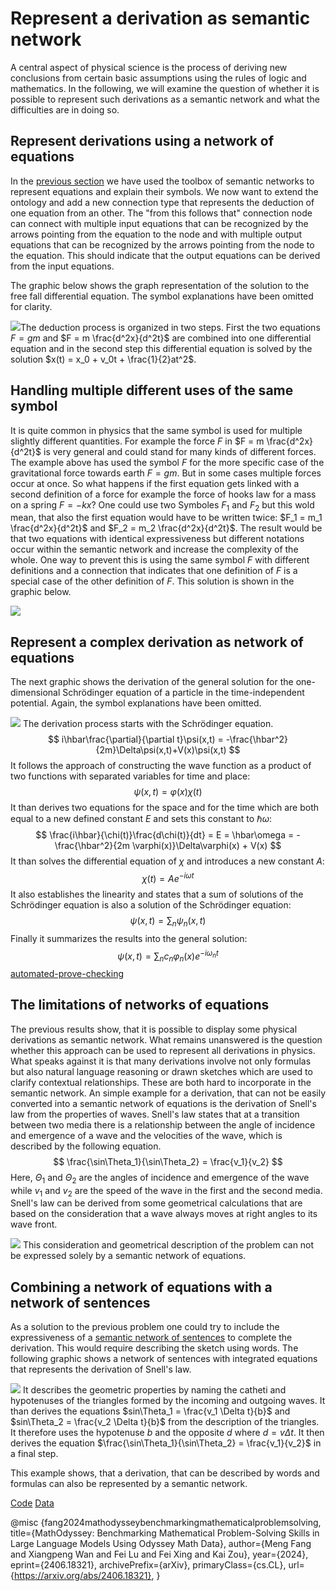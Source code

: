 # Represent a derivation as semantic network

A central aspect of physical science is the process of deriving new conclusions from certain basic assumptions using the rules of logic and mathematics. In the following, we will examine the question of whether it is possible to represent such derivations as a semantic network and what the difficulties are in doing so. 

## Represent derivations using a network of equations

In the [previous section](../approaches/network-of-equations.md) we have used the toolbox of semantic networks to represent equations and explain their symbols. We now want to extend the ontology and add a new connection type that represents the deduction of one equation from an other. The "from this follows that" connection node can connect with multiple input equations that can be recognized by the arrows pointing from the equation to the node and with multiple output equations that can be recognized by the arrows pointing from the node to the equation. This should indicate that the output equations can be derived from the input equations.

The graphic below shows the graph representation of the solution to the free fall differential equation. The symbol explanations have been omitted for clarity. 

![](./images/free_fall.png)The deduction process is organized in two steps. First the two equations $F = gm$ and $F = m \frac{d^2x}{d^2t}$ are combined into one differential equation and in the second step this differential equation is solved by the solution $x(t) = x_0 + v_0t + \frac{1}{2}at^2$.

## Handling multiple different uses of the same symbol

It is quite common in physics that the same symbol is used for multiple slightly different quantities. For example the force $F$ in $F = m \frac{d^2x}{d^2t}$ is very general and could stand for many kinds of different forces. The example above has used the symbol $F$ for the more specific case of the gravitational force towards earth $F = g m$. But in some cases multiple forces occur at once. So what happens if the first equation gets linked with a second definition of a force for example the force of hooks law for a mass on a spring $F = -kx$? One could use two Symboles $F_1$ and $F_2$ but this wold mean, that also the first equation would have to be written twice: $F_1 = m_1 \frac{d^2x}{d^2t}$ and $F_2 = m_2 \frac{d^2x}{d^2t}$. The result would be that two equations with identical expressiveness but different notations occur within the semantic network and increase the complexity of the whole. One way to prevent this is using the same symbol $F$ with different definitions and a connection that indicates that one definition of $F$ is a special case of the other definition of $F$. This solution is shown in the graphic below.

![](./images/special_case_of.png)

## Represent a complex derivation as network of equations


The next graphic shows the derivation of the general solution for the one-dimensional Schrödinger equation of a particle in the time-independent potential. Again, the symbol explanations have been omitted. 

![](./images/seperation.png)
The derivation process starts with the Schrödinger equation.
$$
i\hbar\frac{\partial}{\partial t}\psi(x,t) = -\frac{\hbar^2}{2m}\Delta\psi(x,t)+V(x)\psi(x,t)
$$
It follows the approach of constructing the wave function as a product of two functions with separated variables for time and place:
$$
\psi(x,t) = \varphi(x)\chi(t)
$$
It than derives two equations for the space and for the time which are both equal to a new defined constant $E$ and sets this constant to $\hbar \omega$:
$$
\frac{i\hbar}{\chi(t)}\frac{d\chi(t)}{dt} = E = \hbar\omega =  -\frac{\hbar^2}{2m \varphi(x)}\Delta\varphi(x) + V(x)
$$
It than solves the differential equation of $\chi$ and introduces a new constant $A$:
$$
\chi(t) = Ae^{-i\omega t}
$$
It also establishes the linearity and states that a sum of solutions of the Schrödinger equation is also a solution of the Schrödinger equation:
$$
\psi(x,t) = \sum_n \psi_n(x, t)
$$
Finally it summarizes the results into the general solution:
$$
\psi(x,t) = \sum_n c_n\varphi_n(x)e^{-i\omega_n t}
$$
[automated-prove-checking](automated-prove-checking.md)
## The limitations of networks of equations

The previous results show, that it is possible to display some physical derivations as semantic network. What remains unanswered is the question whether this approach can be used to represent all derivations in physics. What speaks against it is that many derivations involve not only formulas but also natural language reasoning or drawn sketches which are used to clarify contextual relationships. These are both hard to incorporate in the semantic network. An simple example for a derivation, that can not be easily converted into a semantic network of equations is the derivation of Snell's law from the properties of waves. Snell's law states that at a transition between two media there is a relationship between the angle of incidence and emergence of a wave and the velocities of the wave, which is described by the following equation.
$$
\frac{\sin\Theta_1}{\sin\Theta_2} = \frac{v_1}{v_2}
$$
Here, $\Theta_1$ and $\Theta_2$ are the angles of incidence and emergence of the wave while $v_1$ and $v_2$ are the speed of the wave in the first and the second media. Snell's law can be derived from some geometrical calculations that are based on the consideration that a wave always moves at right angles to its wave front. 

![](./images/snells_law.svg)
This consideration and geometrical description of the problem can not be expressed solely by a semantic network of equations. 

## Combining a network of equations with a network of sentences

As a solution to the previous problem one could try to include the expressiveness of a [semantic network of sentences](../approaches/semantic-network-of-sentences.md) to complete the derivation. This would require describing the sketch using words. The following graphic shows a network of sentences with integrated equations that represents the derivation of Snell's law.

![](./images/snells_law_network.png)
It describes the geometric properties by naming the catheti and hypotenuses of the triangles formed by the incoming and outgoing waves. It than derives the equations $sin\Theta_1 = \frac{v_1 \Delta t}{b}$ and $sin\Theta_2 = \frac{v_2 \Delta t}{b}$ from the description of the triangles. It therefore uses the hypotenuse $b$ and the opposite $d$ where $d = v\Delta t$. It then derives the equation $\frac{\sin\Theta_1}{\sin\Theta_2} = \frac{v_1}{v_2}$ in a final step.

This example shows, that a derivation, that can be described by words and formulas can also be represented by a semantic network.

[Code](https://github.com/gratach/master-experimental/blob/7b65ba0a152c8f96d6b9597874c986ba98394342/equation_network_derivation.ipynb)
[Data](https://github.com/gratach/master-database-files/tree/3ffd25c2b5581bc081e97a1cbc83a157f5644241/master-experimental/equation_networks_derivation)


[^fang]:```
@misc
{fang2024mathodysseybenchmarkingmathematicalproblemsolving,
      title={MathOdyssey: Benchmarking Mathematical Problem-Solving Skills in Large Language Models Using Odyssey Math Data}, 
      author={Meng Fang and Xiangpeng Wan and Fei Lu and Fei Xing and Kai Zou},
      year={2024},
      eprint={2406.18321},
      archivePrefix={arXiv},
      primaryClass={cs.CL},
      url={https://arxiv.org/abs/2406.18321}, 
} 
```